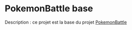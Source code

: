 # PokemonBattle base

Description : ce projet est la base du projet [PokemonBattle](https://github.com/nathanaelto/PokemonBattle)